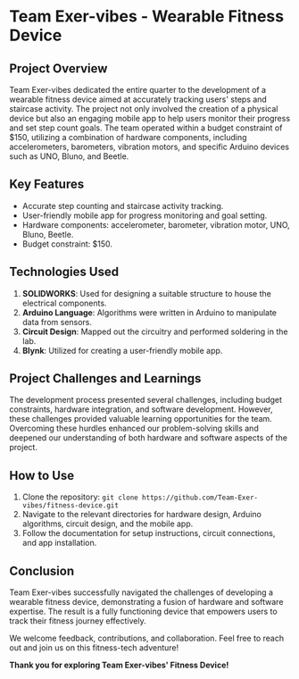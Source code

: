 # Team Exer-vibes - Wearable Fitness Device

## Project Overview

Team Exer-vibes dedicated the entire quarter to the development of a wearable fitness device aimed at accurately tracking users' steps and staircase activity. The project not only involved the creation of a physical device but also an engaging mobile app to help users monitor their progress and set step count goals. The team operated within a budget constraint of $150, utilizing a combination of hardware components, including accelerometers, barometers, vibration motors, and specific Arduino devices such as UNO, Bluno, and Beetle.

## Key Features

- Accurate step counting and staircase activity tracking.
- User-friendly mobile app for progress monitoring and goal setting.
- Hardware components: accelerometer, barometer, vibration motor, UNO, Bluno, Beetle.
- Budget constraint: $150.

## Technologies Used

1. **SOLIDWORKS**: Used for designing a suitable structure to house the electrical components.
2. **Arduino Language**: Algorithms were written in Arduino to manipulate data from sensors.
3. **Circuit Design**: Mapped out the circuitry and performed soldering in the lab.
4. **Blynk**: Utilized for creating a user-friendly mobile app.

## Project Challenges and Learnings

The development process presented several challenges, including budget constraints, hardware integration, and software development. However, these challenges provided valuable learning opportunities for the team. Overcoming these hurdles enhanced our problem-solving skills and deepened our understanding of both hardware and software aspects of the project.

## How to Use

1. Clone the repository: `git clone https://github.com/Team-Exer-vibes/fitness-device.git`
2. Navigate to the relevant directories for hardware design, Arduino algorithms, circuit design, and the mobile app.
3. Follow the documentation for setup instructions, circuit connections, and app installation.

## Conclusion

Team Exer-vibes successfully navigated the challenges of developing a wearable fitness device, demonstrating a fusion of hardware and software expertise. The result is a fully functioning device that empowers users to track their fitness journey effectively.

We welcome feedback, contributions, and collaboration. Feel free to reach out and join us on this fitness-tech adventure!

**Thank you for exploring Team Exer-vibes' Fitness Device!**

